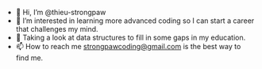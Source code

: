 - 👋 Hi, I’m @thieu-strongpaw
- 👀 I’m interested in learning more advanced coding so I can start a career that challenges my mind.
- 🌱 Taking a look at data structures to fill in some gaps in my education.
- 📫 How to reach me strongpawcoding@gmail.com is the best way to find me.



<!---
thieu-strongpaw/thieu-strongpaw is a ✨ special ✨ repository because its `README.md` (this file) appears on your GitHub profile.
You can click the Preview link to take a look at your changes.
--->
